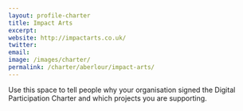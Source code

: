 ```yaml
---
layout: profile-charter
title: Impact Arts
excerpt: 
website: http://impactarts.co.uk/
twitter: 
email: 
image: /images/charter/
permalink: /charter/aberlour/impact-arts/
---
```


Use this space to tell people why your organisation signed the Digital Participation Charter and which projects you are supporting.
